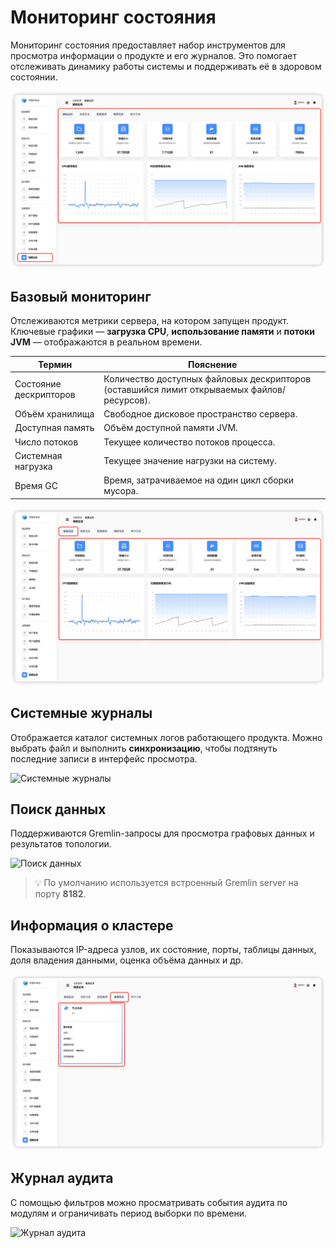 # Мониторинг состояния

Мониторинг состояния предоставляет набор инструментов для просмотра информации о продукте и его журналов. Это помогает отслеживать динамику работы системы и поддерживать её в здоровом состоянии.

![Мониторинг — интерфейс](setting-manage-health-monitor-ui.f9f14406.png)

## Базовый мониторинг

Отслеживаются метрики сервера, на котором запущен продукт. Ключевые графики — **загрузка CPU**, **использование памяти** и **потоки JVM** — отображаются в реальном времени.

| Термин | Пояснение |
|---|---|
| Состояние дескрипторов | Количество доступных файловых дескрипторов (оставшийся лимит открываемых файлов/ресурсов). |
| Объём хранилища | Свободное дисковое пространство сервера. |
| Доступная память | Объём доступной памяти JVM. |
| Число потоков | Текущее количество потоков процесса. |
| Системная нагрузка | Текущее значение нагрузки на систему. |
| Время GC | Время, затрачиваемое на один цикл сборки мусора. |

![Базовый мониторинг](setting-manage-health-monitor-basis.a036d6b6.png)

## Системные журналы

Отображается каталог системных логов работающего продукта. Можно выбрать файл и выполнить **синхронизацию**, чтобы подтянуть последние записи в интерфейс просмотра.

![Системные журналы](setting-manage-health-senior-sys-log.19d6615d.gif)

## Поиск данных

Поддерживаются Gremlin-запросы для просмотра графовых данных и результатов топологии.

![Поиск данных](setting-manage-health-senior-search.50961e8e.gif)

> 💡 По умолчанию используется встроенный Gremlin server на порту **8182**.

## Информация о кластере

Показываются IP-адреса узлов, их состояние, порты, таблицы данных, доля владения данными, оценка объёма данных и др.

![Информация о кластере](setting-manage-health-monitor-info.6ce431cd.png)

## Журнал аудита

С помощью фильтров можно просматривать события аудита по модулям и ограничивать период выборки по времени.

![Журнал аудита](setting-manage-health-monitor-audit-log.713564eb.gif)
